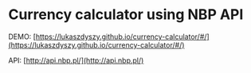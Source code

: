 # Currency calculator using NBP API
DEMO: [https://lukaszdyszy.github.io/currency-calculator/#/](https://lukaszdyszy.github.io/currency-calculator/#/)


API: [http://api.nbp.pl/](http://api.nbp.pl/)
